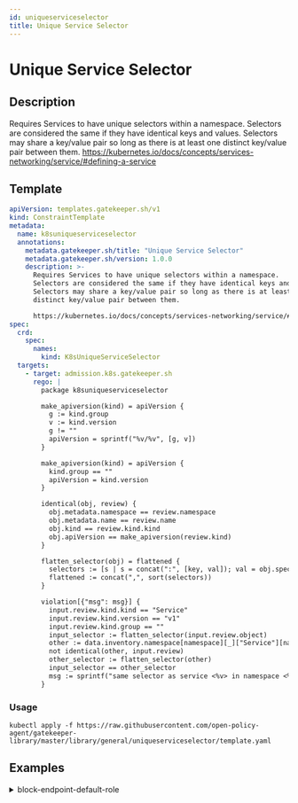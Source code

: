 ```yaml
---
id: uniqueserviceselector
title: Unique Service Selector
---
```


# Unique Service Selector

## Description
Requires Services to have unique selectors within a namespace. Selectors are considered the same if they have identical keys and values. Selectors may share a key/value pair so long as there is at least one distinct key/value pair between them.
https://kubernetes.io/docs/concepts/services-networking/service/#defining-a-service

## Template
```yaml
apiVersion: templates.gatekeeper.sh/v1
kind: ConstraintTemplate
metadata:
  name: k8suniqueserviceselector
  annotations:
    metadata.gatekeeper.sh/title: "Unique Service Selector"
    metadata.gatekeeper.sh/version: 1.0.0
    description: >-
      Requires Services to have unique selectors within a namespace.
      Selectors are considered the same if they have identical keys and values.
      Selectors may share a key/value pair so long as there is at least one
      distinct key/value pair between them.

      https://kubernetes.io/docs/concepts/services-networking/service/#defining-a-service
spec:
  crd:
    spec:
      names:
        kind: K8sUniqueServiceSelector
  targets:
    - target: admission.k8s.gatekeeper.sh
      rego: |
        package k8suniqueserviceselector

        make_apiversion(kind) = apiVersion {
          g := kind.group
          v := kind.version
          g != ""
          apiVersion = sprintf("%v/%v", [g, v])
        }

        make_apiversion(kind) = apiVersion {
          kind.group == ""
          apiVersion = kind.version
        }

        identical(obj, review) {
          obj.metadata.namespace == review.namespace
          obj.metadata.name == review.name
          obj.kind == review.kind.kind
          obj.apiVersion == make_apiversion(review.kind)
        }

        flatten_selector(obj) = flattened {
          selectors := [s | s = concat(":", [key, val]); val = obj.spec.selector[key]]
          flattened := concat(",", sort(selectors))
        }

        violation[{"msg": msg}] {
          input.review.kind.kind == "Service"
          input.review.kind.version == "v1"
          input.review.kind.group == ""
          input_selector := flatten_selector(input.review.object)
          other := data.inventory.namespace[namespace][_]["Service"][name]
          not identical(other, input.review)
          other_selector := flatten_selector(other)
          input_selector == other_selector
          msg := sprintf("same selector as service <%v> in namespace <%v>", [name, namespace])
        }

```

### Usage
```shell
kubectl apply -f https://raw.githubusercontent.com/open-policy-agent/gatekeeper-library/master/library/general/uniqueserviceselector/template.yaml
```
## Examples
<details>
<summary>block-endpoint-default-role</summary><blockquote>

<details>
<summary>constraint</summary>

```yaml
apiVersion: constraints.gatekeeper.sh/v1beta1
kind: K8sUniqueServiceSelector
metadata:
  name: unique-service-selector
  labels:
    owner: admin.agilebank.demo

```

Usage

```shell
kubectl apply -f https://raw.githubusercontent.com/open-policy-agent/gatekeeper-library/master/library/general/uniqueserviceselector/samples/unique-service-selector/constraint.yaml
```

</details>

<details>
<summary>example-allowed</summary>

```yaml
apiVersion: v1
kind: Service
metadata:
  name: gatekeeper-test-service-disallowed
  namespace: default
spec:
  ports:
    - port: 443
  selector:
    key: other-value

```

Usage

```shell
kubectl apply -f https://raw.githubusercontent.com/open-policy-agent/gatekeeper-library/master/library/general/uniqueserviceselector/samples/unique-service-selector/constraint.yaml
```

</details>
<details>
<summary>example-disallowed</summary>

```yaml
apiVersion: v1
kind: Service
metadata:
  name: gatekeeper-test-service-disallowed
  namespace: default
spec:
  ports:
    - port: 443
  selector:
    key: value

```

Usage

```shell
kubectl apply -f https://raw.githubusercontent.com/open-policy-agent/gatekeeper-library/master/library/general/uniqueserviceselector/samples/unique-service-selector/constraint.yaml
```

</details>


</blockquote></details>